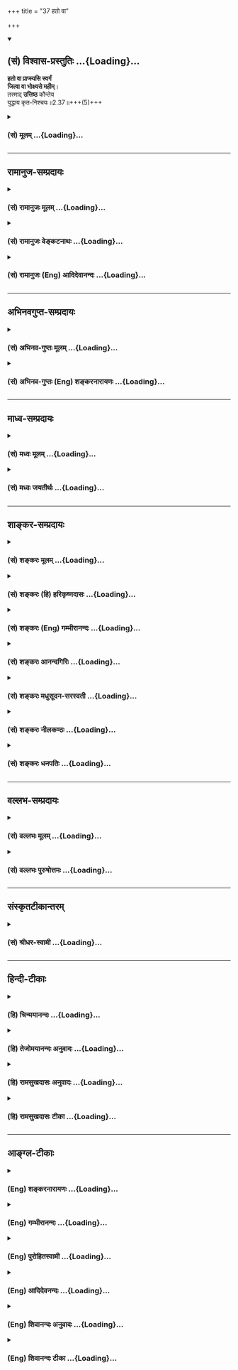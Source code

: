 +++
title = "37 हतो वा"

+++
<div class="js_include" newlevelforh1="2" title="(सं) विश्वास-प्रस्तुतिः" unfilled url="/purANam_vaiShNavam/mahAbhAratam/06-bhIShma-parva/03-bhagavad-gItA-parva/saMskRtam/vishvAsa-prastutiH/02_sAnkhya-yogaH_sarva-/37_hato_vA.md">
<details open><summary><h2>(सं) विश्वास-प्रस्तुतिः ...{Loading}...</h2></summary>

**हतो वा प्राप्स्यसि स्वर्गं**  
**जित्वा वा भोक्ष्यसे महीम्**।  
तस्माद् **उत्तिष्ठ** कौन्तेय  
युद्धाय कृत-निश्चयः॥2.37॥+++(5)+++
</details>
</div>
<div class="js_include collapsed" newlevelforh1="3" title="(सं) मूलम्" unfilled url="/purANam_vaiShNavam/mahAbhAratam/06-bhIShma-parva/03-bhagavad-gItA-parva/saMskRtam/mUlam/02_sAnkhya-yogaH_sarva-/37_hato_vA.md">
<details><summary><h3>(सं) मूलम् ...{Loading}...</h3></summary>

हतो वा प्राप्स्यसि स्वर्गं जित्वा वा भोक्ष्यसे महीम्।  
तस्मादुत्तिष्ठ कौन्तेय युद्धाय कृतनिश्चयः।।2.37।।
</details>
</div>


_________________
## रामानुज-सम्प्रदायः
<div class="js_include collapsed" newlevelforh1="3" title="(सं) रामानुजः मूलम्" unfilled url="/purANam_vaiShNavam/mahAbhAratam/06-bhIShma-parva/03-bhagavad-gItA-parva/saMskRtam/rAmAnujaH/mUlam/02_sAnkhya-yogaH_sarva-/37_hato_vA.md">
<details><summary><h3>(सं) रामानुजः मूलम् ...{Loading}...</h3></summary>

।।2.37।। धर्मयुद्धे परैः हतः चेत् तत एव परमनिःश्रेयसं **प्राप्स्यसि**
परान् वा हत्वा अकण्टकं राज्यं **भोक्ष्यसे।** अनभिसंहितफलस्य
युद्धाख्यस्य धर्मस्य परमनिःश्रेयसोपायत्वात् तत् च परमनिःश्रेयसं
प्राप्स्यसि। **तस्माद्** **युद्धाय** उद्योगः
परमपुरुषार्थलक्षणमोक्षसाधनम् इति निश्चित्य तदर्थम् **उत्तिष्ठ।**
कुन्तीपुत्रस्य तव एतद् एव युक्तम् इत्यभिप्रायः।  
मुमुक्षोः युद्धानुष्ठानप्रकारम् आह  

</details>
</div>
<div class="js_include collapsed" newlevelforh1="3" title="(सं) रामानुजः वेङ्कटनाथः" unfilled url="/purANam_vaiShNavam/mahAbhAratam/06-bhIShma-parva/03-bhagavad-gItA-parva/saMskRtam/rAmAnujaH/venkaTanAthaH/02_sAnkhya-yogaH_sarva-/37_hato_vA.md">
<details><summary><h3>(सं) रामानुजः वेङ्कटनाथः ...{Loading}...</h3></summary>

  
  
।।2.37।। हतो वा इति श्लोकं पूर्वश्लोकवाक्यशेषतयाऽवतारयति अत इति। उभयथाऽपि
तव लाभ इति भावः। प्राप्स्यसे भोक्ष्यसे इत्यर्जुनं
प्रत्यभिधानेऽपिशूरस्येत्यादिसाधारणाभिधानं भीष्मादिहननस्य
तच्छ्रेयोहेतुतया शोकहेतुत्वं नास्तीति ज्ञापनार्थम्। श्रेयस इत्यनेन
यथेच्छं स्वर्गराज्यादिसुखापवर्गान् सङ्गृह्णाति। न हि
हतत्वमात्रात्पुरुषार्थ इत्यत उक्तंधर्मयुद्ध इति। तत एवेति। श्रेयस्साधनतया
शास्त्रसिद्धहननादेवेत्यर्थः। परमनिश्श्रेयसमिति।
स्वर्गशब्दोऽत्रामृतत्वप्रकरणात्परमनिश्श्रेयसपरस्तत्स्थानपरो वा। यथा स
एतेनैव प्राज्ञेनात्मनाऽस्माल्लोकादुत्क्रम्यामुष्मिन् स्वर्गे लोके
सर्वान्कामानाप्त्वा अमृतस्समभवत् ऐ.उ.3।4 अनन्ते स्वर्गे लोकेऽज्येये
प्रतितिष्ठति के.उ.4।34 स्वर्गलोका अमृतत्वं भजन्ते कठो.1।1।13 इतिराज्यं
सुराणामपि चाधिपत्यम् 2।8 इति क्षुद्रस्वर्गोपेक्षकार्जुनोद्देशेन
वचनाच्चायमेवार्थ इति भावः। परान्वा हत्वेति। महारथानां
भीष्मद्रोणकर्णादीनां जयो हि हननमन्तरेण न युज्यत इति भावः। जित्वा
भोक्ष्यसे इत्युभाभ्यां फलितमुक्तंअकण्टकमिति। प्रतिकूलेषु जाग्रत्सु
राज्यं सिद्धमपि हि न भोगाय स्यादिति भावः।
अर्जुनानादृतराज्यभोगमात्रपर्यवसानव्युदासायाह अनभिसंहितेति। मुमुक्षोर्हि
राज्यभोगादिरानुषङ्गिकः। सम्बुद्धितात्पर्यमाह कुन्तीपुत्रस्येति। मृतं सूते
क्षत्ति्रया राजपुत्री इति हि प्रसिद्धम्। नहि सिंहीसुतेन
हरिणीकुमारचरितमनुसरणीयम् न च शुद्धक्षेत्रजन्मना त्वया महीयसो धर्मस्य
विच्छेदः कार्य इति भावः।  
  
  
  

</details>
</div>
<div class="js_include collapsed" newlevelforh1="3" title="(सं) रामानुजः (Eng) आदिदेवानन्दः" unfilled url="/purANam_vaiShNavam/mahAbhAratam/06-bhIShma-parva/03-bhagavad-gItA-parva/saMskRtam/rAmAnujaH/english/AdidevAnandaH/02_sAnkhya-yogaH_sarva-/37_hato_vA.md">
<details><summary><h3>(सं) रामानुजः (Eng) आदिदेवानन्दः ...{Loading}...</h3></summary>

2.37 If you are slain in a righteous war by enemies, you shall thery attain supreme bliss. Or, slaying the enemies, you shall enjoy this kingdom without obstacles. As the duty called war, when done without attachment to the fruits, becomes the means for winning supreme bliss,
you will attain that supreme bliss. Therefore, arise, assured that engagement in war (here the duty) is the means for attaining release,
which is known as man's supreme goal. This alone is suitable for you,
the son of Kunti. This is the purport. Sri Krsna then explains to the aspirant for liberation how to conduct oneself in war.

</details>
</div>


_________________
## अभिनवगुप्त-सम्प्रदायः
<div class="js_include collapsed" newlevelforh1="3" title="(सं) अभिनव-गुप्तः मूलम्" unfilled url="/purANam_vaiShNavam/mahAbhAratam/06-bhIShma-parva/03-bhagavad-gItA-parva/saMskRtam/abhinava-guptaH/mUlam/02_sAnkhya-yogaH_sarva-/37_hato_vA.md">
<details><summary><h3>(सं) अभिनव-गुप्तः मूलम् ...{Loading}...</h3></summary>

।।2.34 2.38।। यद्भयाच्च भवान् युद्धात् निवर्तते +++(K निवर्तेत)+++ तदेव
शतशाखमुपनिपतिष्यति भवत इत्याह  
अथ चेत्यादि। श्लोकपञ्चकमिदम् अभ्युपगम्यवादरूपमुच्यते +++(N उपगम्य)+++ यदि
लौकिकेन व्यवहारेणास्ते भवान् तथाप्यवश्यानुष्ठेयमेतत्।  

</details>
</div>
<div class="js_include collapsed" newlevelforh1="3" title="(सं) अभिनव-गुप्तः (Eng) शङ्करनारायणः" unfilled url="/purANam_vaiShNavam/mahAbhAratam/06-bhIShma-parva/03-bhagavad-gItA-parva/saMskRtam/abhinava-guptaH/english/shankaranArAyaNaH/02_sAnkhya-yogaH_sarva-/37_hato_vA.md">
<details><summary><h3>(सं) अभिनव-गुप्तः (Eng) शङ्करनारायणः ...{Loading}...</h3></summary>

2.33-37 Atha ca etc., upto krta-niscavah. Accepting what the opponent
has stated, this pentad of verses is narrated as an argument : 'If your
goodself prefers to abide by the generally accepted practice, even then
this \[fighting\] must be undertaken necessarily'.

</details>
</div>


_________________
## माध्व-सम्प्रदायः
<div class="js_include collapsed" newlevelforh1="3" title="(सं) मध्वः मूलम्" unfilled url="/purANam_vaiShNavam/mahAbhAratam/06-bhIShma-parva/03-bhagavad-gItA-parva/saMskRtam/madhvaH/mUlam/02_sAnkhya-yogaH_sarva-/37_hato_vA.md">
<details><summary><h3>(सं) मध्वः मूलम् ...{Loading}...</h3></summary>

।।2.37।। Sri Madhvacharya did not comment on this sloka.  
  

</details>
</div>
<div class="js_include collapsed" newlevelforh1="3" title="(सं) मध्वः जयतीर्थः" unfilled url="/purANam_vaiShNavam/mahAbhAratam/06-bhIShma-parva/03-bhagavad-gItA-parva/saMskRtam/madhvaH/jayatIrthaH/02_sAnkhya-yogaH_sarva-/37_hato_vA.md">
<details><summary><h3>(सं) मध्वः जयतीर्थः ...{Loading}...</h3></summary>

।।2.37।। Sri Jayatirtha did not comment on this sloka.  
  

</details>
</div>


_________________
## शाङ्कर-सम्प्रदायः
<div class="js_include collapsed" newlevelforh1="3" title="(सं) शङ्करः मूलम्" unfilled url="/purANam_vaiShNavam/mahAbhAratam/06-bhIShma-parva/03-bhagavad-gItA-parva/saMskRtam/shankaraH/mUlam/02_sAnkhya-yogaH_sarva-/37_hato_vA.md">
<details><summary><h3>(सं) शङ्करः मूलम् ...{Loading}...</h3></summary>

।।2.37।।  
  
**हतो वा प्राप्स्यसि स्वर्गम्** हतः सन् स्वर्गं प्राप्स्यसि। **जित्वा
वा** कर्णादीन् शूरान् **भोक्ष्यसे महीम्**। उभयथापि तव लाभ
एवेत्यभिप्रायः। यत एवं **तस्मात् उत्तिष्ठ कौन्तेय युद्धाय कृतनिश्चयः**
जेष्यामि शत्रून् मरिष्यामि वा इति निश्चयं कृत्वेत्यर्थः।।  
तत्र युद्धं स्वधर्म इत्येवं युध्यमानस्योपदेशमिमं श्रृणु  
  

</details>
</div>
<div class="js_include collapsed" newlevelforh1="3" title="(सं) शङ्करः (हि) हरिकृष्णदासः" unfilled url="/purANam_vaiShNavam/mahAbhAratam/06-bhIShma-parva/03-bhagavad-gItA-parva/saMskRtam/shankaraH/hindI/harikRShNadAsaH/02_sAnkhya-yogaH_sarva-/37_hato_vA.md">
<details><summary><h3>(सं) शङ्करः (हि) हरिकृष्णदासः ...{Loading}...</h3></summary>

।।2.37।। पक्षान्तरमें कर्ण आदि शूरवीरोंके साथ युद्ध करने पर  
  
या तो उनके द्वारा मारा जाकर ( तू ) स्वर्गको प्राप्त करेगा अथवा कर्णादि
शूरवीरोंको जीतकर पृथिवीका राज्य भोगेगा। अभिप्राय यह कि दोनों तरहसे तेरा
लाभ ही है।  
जब कि यह बात है इसलिये हे कौन्तेय युद्धके लिये निश्चय करके खड़ा हो जा
अर्थात् मैं या तो शत्रुओंको जीतूँगा या मर ही जाऊँगा ऐसा निश्चय करके खड़ा
हो जा।  

</details>
</div>
<div class="js_include collapsed" newlevelforh1="3" title="(सं) शङ्करः (Eng) गम्भीरानन्दः" unfilled url="/purANam_vaiShNavam/mahAbhAratam/06-bhIShma-parva/03-bhagavad-gItA-parva/saMskRtam/shankaraH/english/gambhIrAnandaH/02_sAnkhya-yogaH_sarva-/37_hato_vA.md">
<details><summary><h3>(सं) शङ्करः (Eng) गम्भीरानन्दः ...{Loading}...</h3></summary>

2.37 Again, by undertaking the fight with Karna and others, va, either;
hatah, by being killed; prapsyasi, you will attain; svargam, heaven; or
jitva, by winning over Karna and other heroes; bhoksyase, you will
enjoy; mahim, the earth. The purport is that in either case you surely
stand to gain. Since this is so, Kaunteya, O son of Kunti; tasmat,
therefore; uttistha, rise up; krta-niscayah, with determination;
yuddhaya, for fighting, i.e. with the determination, 'I shall either
defeat the enemies or shall die.'

</details>
</div>
<div class="js_include collapsed" newlevelforh1="3" title="(सं) शङ्करः आनन्दगिरिः" unfilled url="/purANam_vaiShNavam/mahAbhAratam/06-bhIShma-parva/03-bhagavad-gItA-parva/saMskRtam/shankaraH/AnandagiriH/02_sAnkhya-yogaH_sarva-/37_hato_vA.md">
<details><summary><h3>(सं) शङ्करः आनन्दगिरिः ...{Loading}...</h3></summary>

।।2.37।। तर्हि युद्धे गुर्वादिवधवशान्मध्यस्थनिन्दा ततो निवृत्तौ
शत्रुनिन्देत्युभयतःपाशा रज्जुरित्याशङ्क्याह **युद्धे पुनरिति।** जये
पराजये च लाभध्रौव्याद्युद्धार्थादुत्थानमावश्यकमित्याह **तस्मादिति।**
नहि परिशुद्धकुलस्य श्रत्रियस्य युद्धायोद्युक्तस्य तस्मादुपरमः
साधीयानित्याह **कौन्तेयेति।** जये पराजये चेत्येतदुभयथेत्युच्यते
जयादिनियमाभावेऽपि लाभनियमे फलितमाह **यत इति।** कृतनिश्चयत्वमेव विशदयति
**जेष्यामीति।  
**

</details>
</div>
<div class="js_include collapsed" newlevelforh1="3" title="(सं) शङ्करः मधुसूदन-सरस्वती" unfilled url="/purANam_vaiShNavam/mahAbhAratam/06-bhIShma-parva/03-bhagavad-gItA-parva/saMskRtam/shankaraH/madhusUdana-sarasvatI/02_sAnkhya-yogaH_sarva-/37_hato_vA.md">
<details><summary><h3>(सं) शङ्करः मधुसूदन-सरस्वती ...{Loading}...</h3></summary>

।।2.37।। ननु तर्हि युद्धे गुर्वादिवधवशान्मध्यस्थकृता निन्दा ततो निवृत्तौ
तु शत्रुकृता निन्देत्युभयतःपाशा रज्जुरित्याशङ्क्य जये पराजये च
लाभध्रौव्याद्युद्धार्थमेवोत्थानमावश्यकमित्याह। स्पष्टं पूर्वार्धम्।
यस्मादुभयथापि ते लाभस्तस्माज्जेष्यामि  
  
शत्रून्मरिष्यामि वेति कृतनिश्चयः सन्युद्धायोत्तिष्ठ अन्यतरफलसंदेहेऽपि
युद्धकर्तव्यताया निश्चितत्वात्। एतेनन चैतद्विद्मः कतरन्नो गरीयः इत्यादि
परिहृतम्।  

</details>
</div>
<div class="js_include collapsed" newlevelforh1="3" title="(सं) शङ्करः नीलकण्ठः" unfilled url="/purANam_vaiShNavam/mahAbhAratam/06-bhIShma-parva/03-bhagavad-gItA-parva/saMskRtam/shankaraH/nIlakaNThaH/02_sAnkhya-yogaH_sarva-/37_hato_vA.md">
<details><summary><h3>(सं) शङ्करः नीलकण्ठः ...{Loading}...</h3></summary>

।।2.37।। यद्वा जयेम यदि वा नो जयेयुः इत्युक्तं तत्राह **हतो वेति।** रणे
स्थितस्य स्वर्गो वा राज्यं वा सिद्धमस्तीति पक्षद्वयमपि
हितावहमित्यर्थः।  

</details>
</div>
<div class="js_include collapsed" newlevelforh1="3" title="(सं) शङ्करः धनपतिः" unfilled url="/purANam_vaiShNavam/mahAbhAratam/06-bhIShma-parva/03-bhagavad-gItA-parva/saMskRtam/shankaraH/dhanapatiH/02_sAnkhya-yogaH_sarva-/37_hato_vA.md">
<details><summary><h3>(सं) शङ्करः धनपतिः ...{Loading}...</h3></summary>

।।2.37।। विपक्षे दोषमुक्त्वा युद्धप्रवृत्तौ सर्वथा लाभ एवेत्याशयेनाह
**हत इति।** हतः कर्णादिभिः जित्वा कर्णादीन् यत एवं तस्मात्
शत्रूञ्जेष्यामि मरिष्यामिति निश्चयं कृत्वोत्तिष्ठ। कौन्तेयेति
संबोधन्शत्रूञ्जित्वा राज्यलाभेनावश्यं त्वया कुन्तयै सुखं प्रदेयमिति
द्योतयति।  

</details>
</div>


_________________
## वल्लभ-सम्प्रदायः
<div class="js_include collapsed" newlevelforh1="3" title="(सं) वल्लभः मूलम्" unfilled url="/purANam_vaiShNavam/mahAbhAratam/06-bhIShma-parva/03-bhagavad-gItA-parva/saMskRtam/vallabhaH/mUlam/02_sAnkhya-yogaH_sarva-/37_hato_vA.md">
<details><summary><h3>(सं) वल्लभः मूलम् ...{Loading}...</h3></summary>

।।2.37।। यच्चोक्तंन चैतद्विद्मः कतरन्नो गरीयः 2।6 इति तत्राह हतो वेति।
स्वर्गं प्राप्स्यसि जित्वा वा महीं भोक्ष्यसे। पक्षद्वयेऽपि तव लाभ इति
भावः।  

</details>
</div>
<div class="js_include collapsed" newlevelforh1="3" title="(सं) वल्लभः पुरुषोत्तमः" unfilled url="/purANam_vaiShNavam/mahAbhAratam/06-bhIShma-parva/03-bhagavad-gItA-parva/saMskRtam/vallabhaH/puruShottamaH/02_sAnkhya-yogaH_sarva-/37_hato_vA.md">
<details><summary><h3>(सं) वल्लभः पुरुषोत्तमः ...{Loading}...</h3></summary>

  
  
।।2.37।। ननु युद्धे मरणसम्भावनायां दुःखसम्भावनायां च किमपकीर्त्यादिनेति
चेत्तत्राह हतो वेति। वा विकल्पेन हननसम्भावनाभावात्। कदाचिद्धतश्चेत्तदा
स्वर्गं प्राप्स्यसि। जित्वा वा दुःखादिसम्भवेऽपि महीं भोक्ष्यसे। तदा
दुःखनिवृत्तिर्भविष्यतीति भावः। तस्माद्युद्धाय कृतनिश्चयः सन्नुत्तिष्ठ
उपस्थितो भवेत्यर्थः।  
  
  
  

</details>
</div>


_________________
## संस्कृतटीकान्तरम्
<div class="js_include collapsed" newlevelforh1="3" title="(सं) श्रीधर-स्वामी" unfilled url="/purANam_vaiShNavam/mahAbhAratam/06-bhIShma-parva/03-bhagavad-gItA-parva/saMskRtam/shrIdhara-svAmI/02_sAnkhya-yogaH_sarva-/37_hato_vA.md">
<details><summary><h3>(सं) श्रीधर-स्वामी ...{Loading}...</h3></summary>

।।2.37।। यच्चोक्तंन चैतद्विद्मः कतरन्नो गरीयो यद्वा जयेम यदि वा नो जयेयुः
इति तत्राह **हतो वेति।** पक्षद्वयेऽपि तव लाभ एवेत्यर्थः।  

</details>
</div>


_________________
## हिन्दी-टीकाः
<div class="js_include collapsed" newlevelforh1="3" title="(हि) चिन्मयानन्दः" unfilled url="/purANam_vaiShNavam/mahAbhAratam/06-bhIShma-parva/03-bhagavad-gItA-parva/hindI/chinmayAnandaH/02_sAnkhya-yogaH_sarva-/37_hato_vA.md">
<details><summary><h3>(हि) चिन्मयानन्दः ...{Loading}...</h3></summary>

।।2.37।। इस युद्ध में अर्जुन का पक्ष धर्म का होने से युद्ध करना उसके
लिये सभी दृष्टियों से उचित था। युद्ध में मृत्यु होने पर उस वीर को स्वर्ग
की प्राप्ति होगी और विजयी होने पर वह पृथ्वी का राज्य वैभव भोगेगा।
मृत्योपरान्त धर्म के लिये युद्ध करने वाले पराक्रमी शूरवीर की भांति भी
स्वर्ग का सुख भोगेगा। इसलिये अब तक जितने भी तर्क दिये गये हैं उन सबका
निष्कर्ष इस वाक्य में है युद्ध का निश्चय कर तुम खड़े हो जाओ।  
जिस परिस्थिति विशेष में गीता का उपदेश दिया गया है उसके सन्दर्भ में युद्ध
करने की सलाह न्यायोचित हैं परन्तु सामान्य परिस्थितियों में श्रीकृष्ण के
इस दिव्य आह्वान का अर्थ होगा कि सभी प्रकार की मानसिक दुर्बलताओं को त्याग
कर मनुष्य को अपने जीवन संघर्षों में आने वाली चुनौतियों का सामना साहस तथा
दृढ़ता के साथ विजय के लिये करना चाहिये। इस प्रकार गीता का उपदेश किसी
व्यक्ति विशेष के लिये न होकर सम्पूर्ण विश्व की मानव जाति के लिये उपयोगी
और कल्याणकारी सिद्ध होगा।  
जिस भाव को हृदयस्थ करके युद्ध करना चाहिये उसे अब सुनो  

</details>
</div>
<div class="js_include collapsed" newlevelforh1="3" title="(हि) तेजोमयानन्दः अनुवादः" unfilled url="/purANam_vaiShNavam/mahAbhAratam/06-bhIShma-parva/03-bhagavad-gItA-parva/hindI/tejomayAnandaH/anuvAdaH/02_sAnkhya-yogaH_sarva-/37_hato_vA.md">
<details><summary><h3>(हि) तेजोमयानन्दः अनुवादः ...{Loading}...</h3></summary>

।।2.37।। युद्ध में मरकर तुम स्वर्ग प्राप्त करोगे या जीतकर पृथ्वी को
भोगोगे; इसलिय, हे कौन्तेय ! युद्ध का निश्चय कर तुम खड़े हो जाओ।।

</details>
</div>
<div class="js_include collapsed" newlevelforh1="3" title="(हि) रामसुखदासः अनुवादः" unfilled url="/purANam_vaiShNavam/mahAbhAratam/06-bhIShma-parva/03-bhagavad-gItA-parva/hindI/rAmasukhadAsaH/anuvAdaH/02_sAnkhya-yogaH_sarva-/37_hato_vA.md">
<details><summary><h3>(हि) रामसुखदासः अनुवादः ...{Loading}...</h3></summary>

।।2.37।। अगर युद्धमें तू मारा जायगा तो तुझे स्वर्गकी प्राप्ति होगी और
अगर युद्धमें तू जीत जायगा तो पृथ्वीका राज्य भोगेगा। अतः हे कुन्तीनन्दन!
तू युद्धके लिये निश्चय करके खड़ा हो जा।

</details>
</div>
<div class="js_include collapsed" newlevelforh1="3" title="(हि) रामसुखदासः टीका" unfilled url="/purANam_vaiShNavam/mahAbhAratam/06-bhIShma-parva/03-bhagavad-gItA-parva/hindI/rAmasukhadAsaH/TIkA/02_sAnkhya-yogaH_sarva-/37_hato_vA.md">
<details><summary><h3>(हि) रामसुखदासः टीका ...{Loading}...</h3></summary>

2.37।।***व्याख्या--*****'हतो वा प्राप्स्यसि स्वर्गं जित्वा वा
भोक्ष्यसे महीम्'--**इसी अध्यायके छठे श्लोकमें अर्जुनने कहा था कि
हमलोगोंको इसका भी पता नहीं है कि युद्धमें हम उनको जीतेंगे यह वे हमको
जीतेंगे। अर्जुनके इस सन्देहको लेकर भगवान् यहाँ स्पष्ट कहते हैं कि अगर
युद्धमें तुम कर्ण आदिके द्वारा मारे भी जाओगे तो स्वर्गको चले जाओगे और
अगर युद्धमें तुम्हारी जीत हो जायगी तो यहां पृथ्वीका राज्य भोगोगे। इस तरह
तुम्हारे तो दोनों ही हाथोंमें लड्डू हैं। तात्पर्य है कि युद्ध करनेसे तो
तुम्हारा दोनों तरफ से लाभ-ही-लाभ है और युद्ध न करनेसे दोनों तरफसे
हानि-ही-हानि है। अतः तुम्हें युद्धमें प्रवृत्त हो जाना चाहिये।

</details>
</div>


_________________
## आङ्ग्ल-टीकाः
<div class="js_include collapsed" newlevelforh1="3" title="(Eng) शङ्करनारायणः" unfilled url="/purANam_vaiShNavam/mahAbhAratam/06-bhIShma-parva/03-bhagavad-gItA-parva/english/shankaranArAyaNaH/02_sAnkhya-yogaH_sarva-/37_hato_vA.md">
<details><summary><h3>(Eng) शङ्करनारायणः ...{Loading}...</h3></summary>

2.37. If you are slain you shall attain heaven; or if you coner, you
shall enjoy the earth. Therefore, O son of Kunti ! stand up with
resolution made in favour of \[fighting\] the battle.

</details>
</div>
<div class="js_include collapsed" newlevelforh1="3" title="(Eng) गम्भीरानन्दः" unfilled url="/purANam_vaiShNavam/mahAbhAratam/06-bhIShma-parva/03-bhagavad-gItA-parva/english/gambhIrAnandaH/02_sAnkhya-yogaH_sarva-/37_hato_vA.md">
<details><summary><h3>(Eng) गम्भीरानन्दः ...{Loading}...</h3></summary>

2.37 Either by being killed you will attain heaven, or by winning you will enjoy the earth. Therefore, O Arjuna, rise up with determination for fighting.

</details>
</div>
<div class="js_include collapsed" newlevelforh1="3" title="(Eng) पुरोहितस्वामी" unfilled url="/purANam_vaiShNavam/mahAbhAratam/06-bhIShma-parva/03-bhagavad-gItA-parva/english/purohitasvAmI/02_sAnkhya-yogaH_sarva-/37_hato_vA.md">
<details><summary><h3>(Eng) पुरोहितस्वामी ...{Loading}...</h3></summary>

2.37 If killed, thou shalt attain Heaven; if victorious, enjoy the kingdom of earth. Therefore arise, O Son of Kunti, and fight!

</details>
</div>
<div class="js_include collapsed" newlevelforh1="3" title="(Eng) आदिदेवनन्दः" unfilled url="/purANam_vaiShNavam/mahAbhAratam/06-bhIShma-parva/03-bhagavad-gItA-parva/english/AdidevanandaH/02_sAnkhya-yogaH_sarva-/37_hato_vA.md">
<details><summary><h3>(Eng) आदिदेवनन्दः ...{Loading}...</h3></summary>

2.37 If slain, you shall win heaven; or if victorious, you shall enjoy the earth. Therefore, arise, O Arjuna, resolved to fight.

</details>
</div>
<div class="js_include collapsed" newlevelforh1="3" title="(Eng) शिवानन्दः अनुवादः" unfilled url="/purANam_vaiShNavam/mahAbhAratam/06-bhIShma-parva/03-bhagavad-gItA-parva/english/shivAnandaH/anuvAdaH/02_sAnkhya-yogaH_sarva-/37_hato_vA.md">
<details><summary><h3>(Eng) शिवानन्दः अनुवादः ...{Loading}...</h3></summary>

2.37 Slain, thou wilt obtain heaven; victorious, thou wilt enjoy the earth; therefore, stand up, O son of Kunti, resolved to fight.

</details>
</div>
<div class="js_include collapsed" newlevelforh1="3" title="(Eng) शिवानन्दः टीका" unfilled url="/purANam_vaiShNavam/mahAbhAratam/06-bhIShma-parva/03-bhagavad-gItA-parva/english/shivAnandaH/TIkA/02_sAnkhya-yogaH_sarva-/37_hato_vA.md">
<details><summary><h3>(Eng) शिवानन्दः टीका ...{Loading}...</h3></summary>

2.37 हतः slain; वा or; प्राप्स्यसि (thou) wilt obtain; स्वर्गम् heaven;
जित्वा having conered; वा or; भोक्ष्यसे (thou) wilt enjoy; महीम् the earth; तस्मात् therefore; उत्तिष्ठ stand up; कौन्तेय O son of Kunti;
युद्धाय for fight; कृतनिश्चयः resolved.Commentary In either case you will be benefited. Therefore; stand up with the firm resolution I will coner the enemy or die.

</details>
</div>
